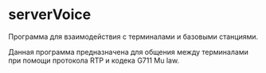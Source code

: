 # serverVoice

Программа для взаимодействия с терминалами и базовыми станциями.

Данная программа предназначена для общения между терминалами при помощи протокола RTP и кодека G711 Mu law.
